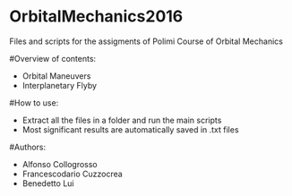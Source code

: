 OrbitalMechanics2016
===============

Files and scripts for the assigments of Polimi Course of Orbital Mechanics

#Overview of contents:

* Orbital Maneuvers
* Interplanetary Flyby

#How to use:

* Extract all the files in a folder and run the main scripts
* Most significant results are automatically saved in .txt files

#Authors:

* Alfonso Collogrosso
* Francescodario Cuzzocrea
* Benedetto Lui
